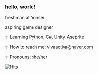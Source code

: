 ### hello, world!

freshman at Yonsei

aspiring game designer

 
 :sparkles: Learning Python, C#, Unity, Aseprite
 
 :sparkles: How to reach me: vivaactiva@naver.com
 
 :sparkles: Pronouns: she/her






[![Hits](https://hits.seeyoufarm.com/api/count/incr/badge.svg?url=https%3A%2F%2Fgithub.com%2Fvivaactiva%2Fvivaactiva&count_bg=%23F55D49&title_bg=%23FFC9A9&icon=tencentqq.svg&icon_color=%23F55D49&title=hits&edge_flat=false)](https://hits.seeyoufarm.com)

